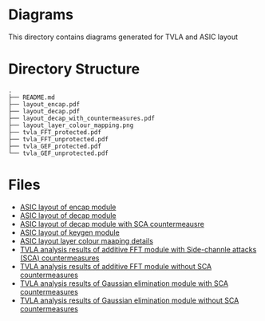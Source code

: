 # Diagrams
This directory contains diagrams generated for TVLA and ASIC layout

# Directory Structure
```
.
├── README.md
├── layout_encap.pdf
├── layout_decap.pdf
├── layout_decap_with_countermeasures.pdf
├── layout_layer_colour_mapping.png
├── tvla_FFT_protected.pdf
├── tvla_FFT_unprotected.pdf
├── tvla_GEF_protected.pdf
└── tvla_GEF_unprotected.pdf
```

# Files
* [ASIC layout of encap module](./layout_encap.pdf)
* [ASIC layout of decap module](./layout_decap.pdf)
* [ASIC layout of decap module with SCA countermeausre](./layout_decap.pdf)
* [ASIC layout of keygen module](./layout_keygen.pdf)
* [ASIC layout layer colour maaping details](./layout_layer_colour_mapping.png)
* [TVLA analysis results of additive FFT module with Side-channle attacks (SCA) countermeasures](./tvla_FFT_protected.pdf)
* [TVLA analysis results of additive FFT module without SCA countermeasures](./tvla_FFT_unprotected.pdf)
* [TVLA analysis results of Gaussian elimination module with SCA countermeasures](./tvla_GEF_protected.pdf)
* [TVLA analysis results of Gaussian elimination module without SCA countermeasures](./tvla_GEF_unprotected.pdf)
